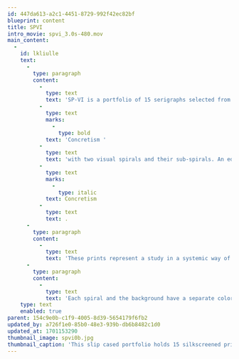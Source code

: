 ```yaml
---
id: 447da613-a2c1-4451-8729-992f42ec82bf
blueprint: content
title: SPVI
intro_movie: spvi_3.0s-480.mov
main_content:
  -
    id: lkliulle
    text:
      -
        type: paragraph
        content:
          -
            type: text
            text: 'SP-VI is a portfolio of 15 serigraphs selected from experiments in '
          -
            type: text
            marks:
              -
                type: bold
            text: 'Concretism '
          -
            type: text
            text: 'with two visual spirals and their sub-spirals. An edition of 35 copies were produced in 1968. The prints (made during a three-year period, 1965-68) resulted from studies using only this pattern of two main spirals and their sub-spirals. From these studies fifteen were selected to become this limited-edition portfolio of serigraphs. It serves also as an early example of Tom’s interest into '
          -
            type: text
            marks:
              -
                type: italic
            text: Concretism
          -
            type: text
            text: .
      -
        type: paragraph
        content:
          -
            type: text
            text: 'These prints represent a study in a systemic way of two interactive spirals. This involves two basic spirals (“A” and “B”) each having sub-spirals (“a” and “b”). The main two spirals are made up of a total of 612 squares, each square of the same size. Each main spiral has a subset of squares in the center of each main square. The squares in the sub-spirals change in size in a pattern of enlargement or reduction via 8 sizes. Furthermore, these changes start in the center of spirals A and B, then (moving counterclockwise) the squares in spiral “a” change from size 1 to size 8, then continue to get smaller to size 1 again. This pattern continues. At the same time the other set moves in an opposite way, starting with the largest size, going smaller, then getting larger again. This basic system remains constant throughout this series.'
      -
        type: paragraph
        content:
          -
            type: text
            text: 'Each spiral and the background have a separate color, thus creating five possible combinations. By varying the colors, the overall visual effect will change, as well as the moods being expressed by these changes. For instance, when two colors are used, their combinations may either bring out two strong spirals or lose the spiral effect all together, leaving only soft square rings. The interaction of colors obviously is of prime importance. Furthermore, colors may combine with each other to create on optical similarity, while actually being different.'
    type: text
    enabled: true
parent: 154c9e0b-c1f9-4005-8d39-5654179f6fb2
updated_by: a726f1e0-85b0-48e3-939b-db6b8482c1d0
updated_at: 1701153290
thumbnail_image: spvi0b.jpg
thumbnail_caption: 'This slip cased portfolio holds 15 silkscreened prints of color variations based on a single visual system. A limited portfolio edition of 35 numbered copies, 51x 52 cm.'
---
```

